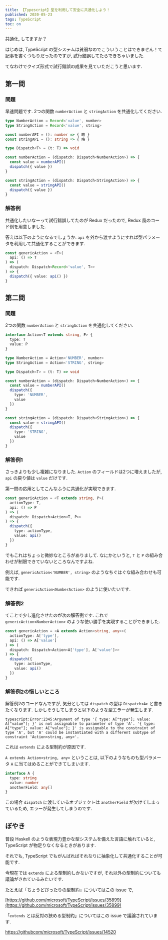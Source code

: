 ```yaml
---
title: 【Typescript】型を利用して安全に共通化しよう！
published: 2020-05-23
tags: TypeScript
toc: on
---
```


共通化, してますか？

<!--more-->

はじめは, TypeScript の型システムは貧弱なのでこういうことはできません！て記事を書くつもりだったのですが, 試行錯誤してたらできちゃいました.

てなわけでクイズ形式で試行錯誤の成果を見ていただこうと思います.

## 第一問

### 問題

早速問題です. 2つの関数 `numberAction` と `stringAction` を共通化してください.

```typescript
type NumberAction = Record<'value', number>
type StringAction = Record<'value', string>

const numberAPI = (): number => { 略 }
const stringAPI = (): string => { 略 }

type Dispatch<T> = (t: T) => void

const numberAction = (dispatch: Dispatch<NumberAction>) => {
  const value = numberAPI()
  dispatch({ value })
}

const stringAction = (dispatch: Dispatch<StringAction>) => {
  const value = stringAPI()
  dispatch({ value })
}
```

### 解答例

共通化したいなーって試行錯誤してたのが Redux だったので, Redux 風のコード例を用意しました.

答えは以下のようになるでしょうか. `api` を外から渡すようにすれば型パラメータを利用して共通化することができます.

```typescript
const genericAction = <T>(
  api: () => T
) => (
  dispatch: Dispatch<Record<'value', T>>
) => {
  dispatch({ value: api() })
}
```

## 第二問

### 問題

2つの関数 `numberAction` と `stringAction` を共通化してください.

```typescript
interface Action<T extends string, P> {
  type: T
  value: P
}

type NumberAction = Action<'NUMBER', number>
type StringAction = Action<'STRING', string>

type Dispatch<T> = (t: T) => void

const numberAction = (dispatch: Dispatch<NumberAction>) => {
  const value = numberAPI()
  dispatch({
    type: 'NUMBER',
    value
  })
}

const stringAction = (dispatch: Dispatch<StringAction>) => {
  const value = stringAPI()
  dispatch({
    type: 'STRING',
    value
  })
}
```

### 解答例1

さっきよりも少し複雑になりました. `Action` のフィールドは2つに増えましたが, `api` の戻り値は `value` だけです.

第一問の応用としてこんなふうに共通化が実現できます.

```typescript
const genericAction = <T extends string, P>(
  actionType: T,
  api: () => P
) => (
  dispatch: Dispatch<Action<T, P>>
) => {
  dispatch({
    type: actionType,
    value: api()
  })
}
```

でもこれはちょっと微妙なところがありまして. なにかというと, `T` と `P` の組み合わせが制限できていないところなんですよね.

例えば, `genericAction<'NUMBER', string>` のようなちぐはぐな組み合わせも可能です.

できれば `genericAction<NumberAction>` のように使いたいです.

### 解答例2

てことで少し進化させたのが次の解答例です. これで `genericAction<NumberAction>` のような使い勝手を実現することができました.

```typescript
const genericAction = <A extends Action<string, any>>(
  actionType: A['type'],
  api: () => A['value']
) => (
  dispatch: Dispatch<Action<A['type'], A['value']>>
) => {
  dispatch({
    type: actionType,
    value: api()
  })
}
```

### 解答例2の惜しいところ

解答例2のコードなんですが, 気分としては `dispatch` の型は `Dispatch<A>` と書きたくなります. しかしそうしてしまうと以下のような型エラーが発生します.

```
typescript:Error:2345:Argument of type '{ type: A["type"]; value: A["value"]; }' is not assignable to parameter of type 'A'. '{ type: A["type"]; value: A["value"]; }' is assignable to the constraint of type 'A', but 'A' could be instantiated with a different subtype of constraint 'Action<string, any>'.
```

これは `extends` による型制約が原因です.

`A extends Action<string, any>` ということは, 以下のようなものも型パラメータ `A` に当てはめることができてしまいます.

```typescript
interface A {
  type: string
  value: number
  anotherField: any[]
}
```

この場合 `dispatch` に渡しているオブジェクトは `anotherField` が欠けてしまっているため, エラーが発生してしまうのです.

## ぼやき

普段 Haskell のような表現力豊かな型システムを備えた言語に触れていると, TypeScript が物足りなくなるときがあります.

それでも, TypeScript でもがんばればそれなりに抽象化して共通化することが可能です.

今現在では `extends` による型制約しかないですが, それ以外の型制約についても議論がされているみたいです.

たとえば「ちょうどぴったりの型制約」についてはこの issue で,

[https://github.com/microsoft/TypeScript/issues/35899](https://github.com/microsoft/TypeScript/issues/35899)

「`extends` とは反対の狭める型制約」についてはこの issue で議論されています.

[https://githubcom/microsoft/TypeScript/issues/14520](https://githubcom/microsoft/TypeScript/issues/14520)
